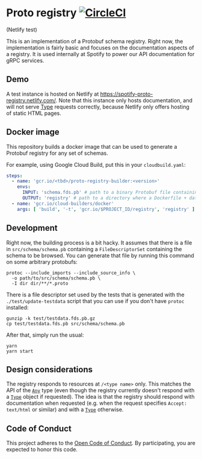 # Proto registry [![CircleCI](https://circleci.com/gh/spotify/proto-registry.svg?style=svg&circle-token=b6db707b79e5d01a588b64b78fe535ba3e13557c)](https://circleci.com/gh/spotify/proto-registry)
(Netlify test)

This is an implementation of a Protobuf schema registry.  Right now, the implementation is fairly
basic and focuses on the documentation aspects of a registry.  It is used internally at Spotify
to power our API documentation for gRPC services.

## Demo

A test instance is hosted on Netlify at <https://spotify-proto-registry.netlify.com/>.  Note that
this instance only hosts documentation, and will not serve [Type] requests correctly, because
Netlify only offers hosting of static HTML pages.

## Docker image

This repository builds a docker image that can be used to generate a Protobuf registry for any
set of schemas.

For example, using Google Cloud Build, put this in your `cloudbuild.yaml`:

```yaml
steps:
  - name: 'gcr.io/<tbd>/proto-registry-builder:<version>'
    envs:
      INPUT: 'schema.fds.pb' # path to a binary Protobuf file containing a FileDescriptorSet
      OUTPUT: 'registry' # path to a directory where a Dockerfile + data should be put
  - name: 'gcr.io/cloud-builders/docker'
    args: [ 'build', '-t', 'gcr.io/$PROJECT_ID/registry', 'registry' ]
```

## Development

Right now, the building process is a bit hacky.  It assumes that there is a file in
`src/schema/schema.pb` containing a `FileDescriptorSet` containing the schema to be browsed.  You
can generate that file by running this command on some arbitrary protobufs:

    protoc --include_imports --include_source_info \
      -o path/to/src/schema/schema.pb \
      -I dir dir/**/*.proto

There is a file descriptor set used by the tests that is generated with the `./test/update-testdata`
script that you can use if you don't have `protoc` installed:

    gunzip -k test/testdata.fds.pb.gz
    cp test/testdata.fds.pb src/schema/schema.pb

After that, simply run the usual:

    yarn
    yarn start

## Design considerations

The registry responds to resources at `/<type name>` only.  This matches the API of the
[`Any`][Any] type (even though the registry currently doesn't respond with a [`Type`][Type] object
if requested).  The idea is that the registry should respond with documentation when requested (e.g.
when the request specifies `Accept: text/html` or similar) and with a [`Type`][Type] otherwise.

## Code of Conduct

This project adheres to the [Open Code of Conduct][code-of-conduct]. By participating, you are
expected to honor this code.

[code-of-conduct]: https://github.com/spotify/code-of-conduct/blob/master/code-of-conduct.md
[Any]: https://developers.google.com/protocol-buffers/docs/reference/google.protobuf#google.protobuf.Any
[Type]: https://developers.google.com/protocol-buffers/docs/reference/google.protobuf#google.protobuf.Type
